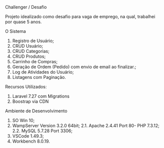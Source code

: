 Challenger / Desafio

Projeto idealizado como desafio para vaga de emprego, na qual, trabalhei por quase 5 anos.

O Sistema
1. Registro de Usuário;
2. CRUD Usuário;
3. CRUD Categorias;
4. CRUD Produtos;
5. Carrinho de Compras;
6. Geração de Ordem (Pedido) com envio de email ao finalizar.;
7. Log de Atividades do Usuário;
8. Listagens com Paginação.

Recursos Utilizados:
1. Laravel 7.27 com Migrations
2. Boostrap via CDN

Ambiente de Desenvolvimento

1. SO Win 10;
2. WampServer Version 3.2.0 64bit;
2.1. Apache 2.4.41 Port 80- PHP 7.3.12;
2.2. MySQL 5.7.28 Port 3306;
3. VSCode  1.49.3;
4. Workbench 8.0.19. 
